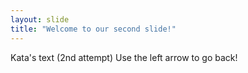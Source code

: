 ```yaml
---
layout: slide
title: "Welcome to our second slide!"
---
```

Kata's text (2nd attempt)
Use the left arrow to go back!
